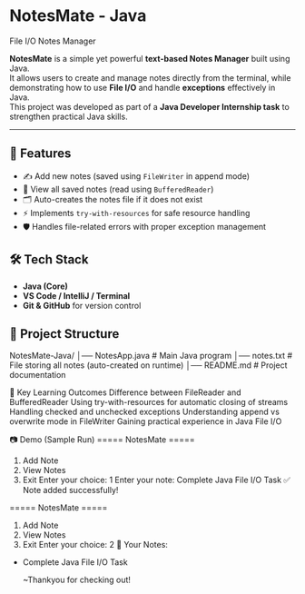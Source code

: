 
# NotesMate - Java 
File I/O Notes Manager

**NotesMate** is a simple yet powerful **text-based Notes Manager** built using Java.  
It allows users to create and manage notes directly from the terminal, while demonstrating how to use **File I/O** and handle **exceptions** effectively in Java.  
This project was developed as part of a **Java Developer Internship task** to strengthen practical Java skills.

---

## 🚀 Features
- ✍️ Add new notes (saved using `FileWriter` in append mode)  
- 📖 View all saved notes (read using `BufferedReader`)  
- 🗂 Auto-creates the notes file if it does not exist  
- ⚡ Implements `try-with-resources` for safe resource handling  
- 🛡 Handles file-related errors with proper exception management  

## 🛠 Tech Stack
- **Java (Core)**  
- **VS Code / IntelliJ / Terminal**  
- **Git & GitHub** for version control  

## 📂 Project Structure
NotesMate-Java/
│── NotesApp.java # Main Java program
│── notes.txt # File storing all notes (auto-created on runtime)
│── README.md # Project documentation

📌 Key Learning Outcomes
Difference between FileReader and BufferedReader
Using try-with-resources for automatic closing of streams
Handling checked and unchecked exceptions
Understanding append vs overwrite mode in FileWriter
Gaining practical experience in Java File I/O

📷 Demo (Sample Run)
===== NotesMate =====
1. Add Note
2. View Notes
3. Exit
Enter your choice: 1
Enter your note: Complete Java File I/O Task
✅ Note added successfully!

===== NotesMate =====
1. Add Note
2. View Notes
3. Exit
Enter your choice: 2
📒 Your Notes:
- Complete Java File I/O Task

  ~Thankyou for checking out!
